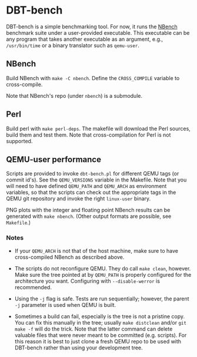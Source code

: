 # DBT-bench

DBT-bench is a simple benchmarking tool. For now, it runs the
[NBench](https://en.wikipedia.org/wiki/NBench) benchmark suite under a
user-provided executable. This executable can be any program that takes another
executable as an argument, e.g., `/usr/bin/time` or a binary translator such
as `qemu-user`.

## NBench

Build NBench with `make -C nbench`. Define the `CROSS_COMPILE` variable
to cross-compile.

Note that NBench's repo (under `nbench`) is a submodule.

## Perl

Build perl with `make perl-deps`. The makefile will download the Perl sources,
build them and test them. Note that cross-compilation for Perl is not
supported.

## QEMU-user performance

Scripts are provided to invoke `dbt-bench.pl` for different QEMU tags (or
commit id's). See the `QEMU_VERSIONS` variable in the Makefile. Note that
you will need to have defined `QEMU_PATH` and `QEMU_ARCH` as environment
variables, so that the scripts can check out the appropriate tags in the
QEMU git repository and invoke the right `linux-user` binary.

PNG plots with the integer and floating point NBench results can be
generated with `make nbench`. (Other output formats are possible, see
`Makefile`.)

### Notes

* If your `QEMU_ARCH` is not that of the host machine, make sure to have
  cross-compiled NBench as described above.

* The scripts do not reconfigure QEMU. They do call `make clean`, however.
  Make sure the tree pointed at by `QEMU_PATH` is properly configured for the
  architecture you want. Configuring with `--disable-werror` is recommended.

* Using the `-j` flag is safe. Tests are run sequentially; however, the
  parent `-j` parameter is used when QEMU is built.

* Sometimes a build can fail, especially is the tree is not a pristine
  copy. You can fix this manually in the tree; usually `make distclean` and/or
  `git make -f` will do the trick. Note that the latter command can delete
  valuable files that were never meant to be committed (e.g. scripts). For
  this reason it is best to just clone a fresh QEMU repo to be used with
  DBT-bench rather than using your development tree.
